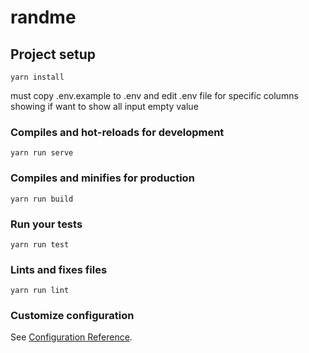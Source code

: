 # randme

## Project setup

```
yarn install
```

must copy .env.example to .env and edit .env file for specific columns showing if want to show all input empty value

### Compiles and hot-reloads for development

```
yarn run serve
```

### Compiles and minifies for production

```
yarn run build
```

### Run your tests

```
yarn run test
```

### Lints and fixes files

```
yarn run lint
```

### Customize configuration

See [Configuration Reference](https://cli.vuejs.org/config/).
